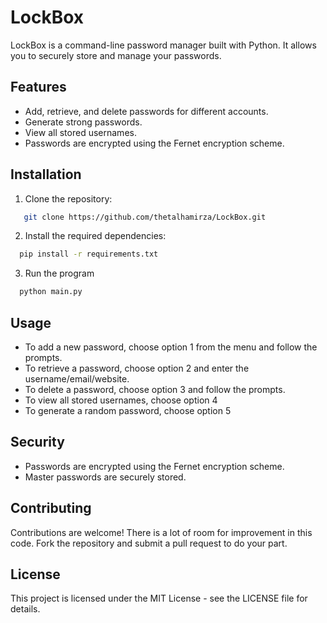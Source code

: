 # LockBox

LockBox is a command-line password manager built with Python. It allows you to securely store and manage your passwords.

## Features

- Add, retrieve, and delete passwords for different accounts.
- Generate strong passwords.
- View all stored usernames.
- Passwords are encrypted using the Fernet encryption scheme.

## Installation

1. Clone the repository:
```sh
   git clone https://github.com/thetalhamirza/LockBox.git
```
2. Install the required dependencies:
```sh
  pip install -r requirements.txt
```
3. Run the program
```sh
  python main.py
```

## Usage
- To add a new password, choose option 1 from the menu and follow the prompts.
- To retrieve a password, choose option 2 and enter the username/email/website.
- To delete a password, choose option 3 and follow the prompts.
- To view all stored usernames, choose option 4
- To generate a random password, choose option 5

## Security
- Passwords are encrypted using the Fernet encryption scheme.
- Master passwords are securely stored.

## Contributing

Contributions are welcome! There is a lot of room for improvement in this code.
Fork the repository and submit a pull request to do your part.

## License
This project is licensed under the MIT License - see the LICENSE file for details.
